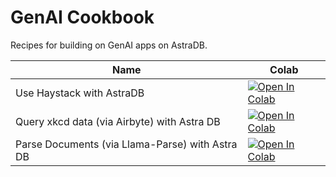 # GenAI Cookbook

Recipes for building on GenAI apps on AstraDB.

| Name | Colab|
| ---- | ---- |
| Use Haystack with AstraDB| <a href="https://colab.research.google.com/github/datastax/genai-cookbook/blob/main/haystack-starwars.ipynb" target="_parent"><img src="https://colab.research.google.com/assets/colab-badge.svg" alt="Open In Colab"/></a>|
| Query xkcd data (via Airbyte) with Astra DB | <a href="https://colab.research.google.com/github/datastax/genai-cookbook/blob/main/Airbyte_xkcd.ipynb" target="_parent"><img src="https://colab.research.google.com/assets/colab-badge.svg" alt="Open In Colab"/></a>
| Parse Documents (via Llama-Parse) with Astra DB | <a href="https://colab.research.google.com/github/datastax/genai-cookbook/blob/main/llama-parse-attention.ipynb" target="_parent"><img src="https://colab.research.google.com/assets/colab-badge.svg" alt="Open In Colab"/></a>

